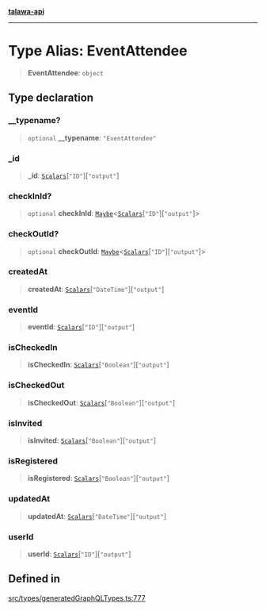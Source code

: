 [**talawa-api**](../../../README.md)

***

# Type Alias: EventAttendee

> **EventAttendee**: `object`

## Type declaration

### \_\_typename?

> `optional` **\_\_typename**: `"EventAttendee"`

### \_id

> **\_id**: [`Scalars`](Scalars.md)\[`"ID"`\]\[`"output"`\]

### checkInId?

> `optional` **checkInId**: [`Maybe`](Maybe.md)\<[`Scalars`](Scalars.md)\[`"ID"`\]\[`"output"`\]\>

### checkOutId?

> `optional` **checkOutId**: [`Maybe`](Maybe.md)\<[`Scalars`](Scalars.md)\[`"ID"`\]\[`"output"`\]\>

### createdAt

> **createdAt**: [`Scalars`](Scalars.md)\[`"DateTime"`\]\[`"output"`\]

### eventId

> **eventId**: [`Scalars`](Scalars.md)\[`"ID"`\]\[`"output"`\]

### isCheckedIn

> **isCheckedIn**: [`Scalars`](Scalars.md)\[`"Boolean"`\]\[`"output"`\]

### isCheckedOut

> **isCheckedOut**: [`Scalars`](Scalars.md)\[`"Boolean"`\]\[`"output"`\]

### isInvited

> **isInvited**: [`Scalars`](Scalars.md)\[`"Boolean"`\]\[`"output"`\]

### isRegistered

> **isRegistered**: [`Scalars`](Scalars.md)\[`"Boolean"`\]\[`"output"`\]

### updatedAt

> **updatedAt**: [`Scalars`](Scalars.md)\[`"DateTime"`\]\[`"output"`\]

### userId

> **userId**: [`Scalars`](Scalars.md)\[`"ID"`\]\[`"output"`\]

## Defined in

[src/types/generatedGraphQLTypes.ts:777](https://github.com/Suyash878/talawa-api/blob/f376d03c37e9acd046e7cc983947432c95f74442/src/types/generatedGraphQLTypes.ts#L777)

